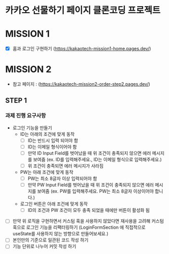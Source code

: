 # 카카오 선물하기 페이지 클론코딩 프로젝트

# MISSION 1

- [x] 홈과 로그인 구현하기 (https://kakaotech-mission1-home.pages.dev/)

# MISSION 2

- 참고 페이지 : (https://kakaotech-mission2-order-step2.pages.dev/)

## STEP 1

### 과제 진행 요구사항

- 로그인 기능을 만들기
  - ID는 아래의 조건에 맞게 동작
    - [ ] ID는 반드시 입력 되어야 함
    - [ ] ID는 이메일 형식이어야 함
    - [ ] 만약 ID Input Field를 벗어났을 때 위 조건이 충족되지 않으면 에러 메시지를 보여줌 (ex. ID를 입력해주세요., ID는 이메일 형식으로 입력해주세요.)
    - [ ] 위 조건이 충족되면 에러 메시지가 사라짐
  - PW는 아래 조건에 맞게 동작
    - [ ] PW는 최소 8글자 이상 입력되어야 함
    - [ ] 만약 PW Input Field를 벗어났을 때 위 조건이 충족되지 않으면 에러 메시지를 보여줌 (ex. PW를 입력해주세요. PW는 최소 8글자 이상이어야 합니다.)
  - 로그인 버튼은 아래 조건에 맞게 동작
    - [ ] ID의 조건과 PW 조건이 모두 충족 되었을 때에만 버튼이 활성화 됨
- [ ] 만약 위 로직을 구현하면서 커스텀 훅을 사용하지 않았다면 재사용을 고려해 커스텀 훅으로 로그인 기능을 리팩터링하기 (LoginFormSection 에 직접적으로 useState를 사용하지 않는 방향으로 만들어보세요.)
- [ ] 본인만의 기준으로 일관된 코드 작성 하기
- [ ] 기능 단위로 나누어 커밋 작성 하기
